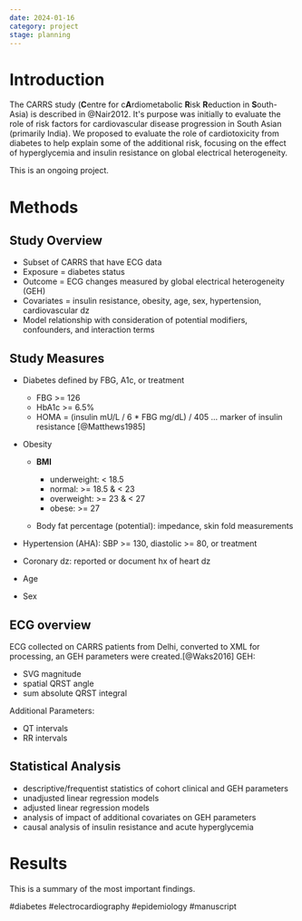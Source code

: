 ```yaml
---
date: 2024-01-16
category: project
stage: planning
---
```


# Introduction

The CARRS study (**C**entre for c**A**rdiometabolic **R**isk **R**eduction in **S**outh-Asia) is described in @Nair2012. 
It's purpose was initially to evaluate the role of risk factors for cardiovascular disease progression in South Asian (primarily India). 
We proposed to evaluate the role of cardiotoxicity from diabetes to help explain some of the additional risk, focusing on the effect of hyperglycemia and insulin resistance on global electrical heterogeneity.

This is an ongoing project.

# Methods

## Study Overview

-   Subset of CARRS that have ECG data
-   Exposure = diabetes status
-   Outcome = ECG changes measured by global electrical heterogeneity (GEH)
-   Covariates = insulin resistance, obesity, age, sex, hypertension, cardiovascular dz
-   Model relationship with consideration of potential modifiers, confounders, and interaction terms

## Study Measures

-   Diabetes defined by FBG, A1c, or treatment

    -   FBG \>= 126
    -   HbA1c \>= 6.5%
    -   HOMA = (insulin mU/L / 6 \* FBG mg/dL) / 405 ... marker of insulin resistance [@Matthews1985]

-   Obesity

    -   **BMI**

        -   underweight: \< 18.5
        -   normal: \>= 18.5 & \< 23
        -   overweight: \>= 23 & \< 27
        -   obese: \>= 27

    -   Body fat percentage (potential): impedance, skin fold measurements

-   Hypertension (AHA): SBP \>= 130, diastolic \>= 80, or treatment

-   Coronary dz: reported or document hx of heart dz

-   Age

-   Sex

## ECG overview

ECG collected on CARRS patients from Delhi, converted to XML for processing, an GEH parameters were created.[@Waks2016] GEH:

-   SVG magnitude
-   spatial QRST angle
-   sum absolute QRST integral 

Additional Parameters:

-   QT intervals
-   RR intervals

## Statistical Analysis

- descriptive/frequentist statistics of cohort clinical and GEH parameters
-  unadjusted linear regression models
-  adjusted linear regression models
-  analysis of impact of additional covariates on GEH parameters
-  causal analysis of insulin resistance and acute hyperglycemia

# Results

This is a summary of the most important findings.



#diabetes
#electrocardiography 
#epidemiology 
#manuscript 